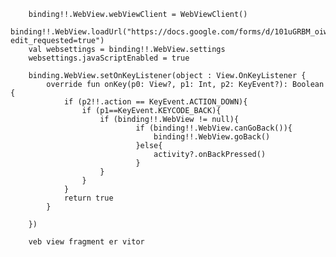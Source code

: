        binding!!.WebView.webViewClient = WebViewClient()
        binding!!.WebView.loadUrl("https://docs.google.com/forms/d/101uGRBM_oiwx4sipTbp6We5lmqO4HVJxME9sOv1FOAg/viewform?edit_requested=true")
        val websettings = binding!!.WebView.settings
        websettings.javaScriptEnabled = true

        binding.WebView.setOnKeyListener(object : View.OnKeyListener {
            override fun onKey(p0: View?, p1: Int, p2: KeyEvent?): Boolean {
                if (p2!!.action == KeyEvent.ACTION_DOWN){
                    if (p1==KeyEvent.KEYCODE_BACK){
                        if (binding!!.WebView != null){
                                if (binding!!.WebView.canGoBack()){
                                    binding!!.WebView.goBack()
                                }else{
                                    activity?.onBackPressed()
                                }
                        }
                    }
                }
                return true
            }

        })
        
        veb view fragment er vitor
        
